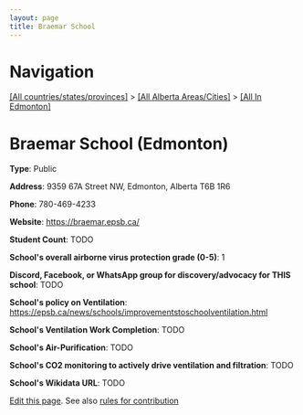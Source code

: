 ```yaml
---
layout: page
title: Braemar School
---
```

# Navigation

[[All countries/states/provinces]](../../..) > [[All Alberta Areas/Cities]](../..) > [[All In Edmonton]](..)

# Braemar School (Edmonton)

**Type**: Public

**Address**: 9359 67A Street NW, Edmonton, Alberta T6B 1R6

**Phone**: 780-469-4233

**Website**: <https://braemar.epsb.ca/>

**Student Count**: TODO

**School's overall airborne virus protection grade (0-5)**: 1

**Discord, Facebook, or WhatsApp group for discovery/advocacy for THIS school**: TODO

**School's policy on Ventilation**: <https://epsb.ca/news/schools/improvementstoschoolventilation.html>

**School's Ventilation Work Completion**: TODO

**School's Air-Purification**: TODO

**School's CO2 monitoring to actively drive ventilation and filtration**: TODO

**School's Wikidata URL**: TODO


[Edit this page](https://github.com/ventilate-schools/AB/edit/main/./Edmonton/Braemar_School.md). See also [rules for contribution](../../../contribution-rules/)